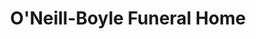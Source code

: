 ---
title: "O'Neill-Boyle Funeral Home"
url: /philadelphia/oneill-boyle-funeral-home/
shop: funeral directors
---